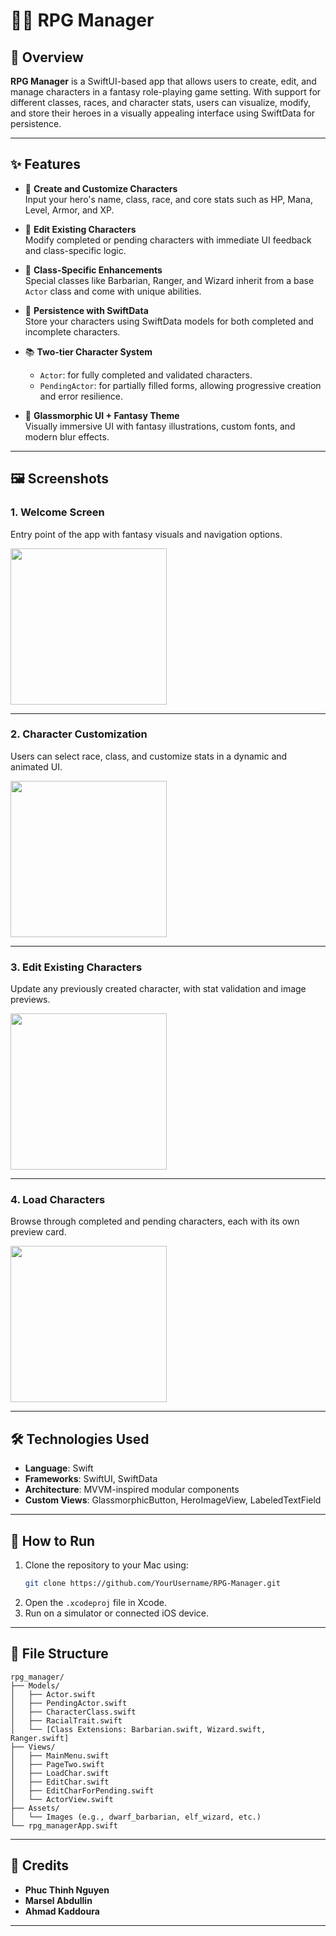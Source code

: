# 🧝‍♂️ RPG Manager

## 🧭 Overview

**RPG Manager** is a SwiftUI-based app that allows users to create, edit, and manage characters in a fantasy role-playing game setting. With support for different classes, races, and character stats, users can visualize, modify, and store their heroes in a visually appealing interface using SwiftData for persistence.

---

## ✨ Features

- 🎨 **Create and Customize Characters**  
  Input your hero's name, class, race, and core stats such as HP, Mana, Level, Armor, and XP.

- 🔁 **Edit Existing Characters**  
  Modify completed or pending characters with immediate UI feedback and class-specific logic.

- 🌱 **Class-Specific Enhancements**  
  Special classes like Barbarian, Ranger, and Wizard inherit from a base `Actor` class and come with unique abilities.

- 💾 **Persistence with SwiftData**  
  Store your characters using SwiftData models for both completed and incomplete characters.

- 📚 **Two-tier Character System**  
  - `Actor`: for fully completed and validated characters.  
  - `PendingActor`: for partially filled forms, allowing progressive creation and error resilience.

- 🌌 **Glassmorphic UI + Fantasy Theme**  
  Visually immersive UI with fantasy illustrations, custom fonts, and modern blur effects.

---

## 🖼️ Screenshots

### 1. Welcome Screen  
Entry point of the app with fantasy visuals and navigation options.

<img src="https://github.com/FortuneDayZ/Rpg-Manager/blob/main/Screenshots/Welcome.png?raw=true" width="250" />

---

### 2. Character Customization  
Users can select race, class, and customize stats in a dynamic and animated UI.

<img src="https://github.com/FortuneDayZ/Rpg-Manager/blob/main/Screenshots/customize.png?raw=true" width="250" />

---

### 3. Edit Existing Characters  
Update any previously created character, with stat validation and image previews.

<img src="https://github.com/FortuneDayZ/Rpg-Manager/blob/main/Screenshots/edit.png?raw=true" width="250" />

---

### 4. Load Characters  
Browse through completed and pending characters, each with its own preview card.

<img src="https://github.com/FortuneDayZ/Rpg-Manager/blob/main/Screenshots/load.png?raw=true" width="250" />

---

## 🛠️ Technologies Used

- **Language**: Swift
- **Frameworks**: SwiftUI, SwiftData
- **Architecture**: MVVM-inspired modular components
- **Custom Views**: GlassmorphicButton, HeroImageView, LabeledTextField

---

## 🚀 How to Run

1. Clone the repository to your Mac using:
   ```bash
   git clone https://github.com/YourUsername/RPG-Manager.git
   ```
2. Open the `.xcodeproj` file in Xcode.
3. Run on a simulator or connected iOS device.

---

## 📁 File Structure

```
rpg_manager/
├── Models/
│   ├── Actor.swift
│   ├── PendingActor.swift
│   ├── CharacterClass.swift
│   ├── RacialTrait.swift
│   └── [Class Extensions: Barbarian.swift, Wizard.swift, Ranger.swift]
├── Views/
│   ├── MainMenu.swift
│   ├── PageTwo.swift
│   ├── LoadChar.swift
│   ├── EditChar.swift
│   ├── EditCharForPending.swift
│   └── ActorView.swift
├── Assets/
│   └── Images (e.g., dwarf_barbarian, elf_wizard, etc.)
└── rpg_managerApp.swift
```

---

## 👥 Credits

- **Phuc Thinh Nguyen**  
- **Marsel Abdullin**  
- **Ahmad Kaddoura**

---
